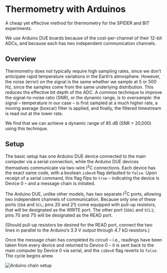 # Thermometry with Arduinos

A cheap yet effective method for thermometry for the SPIDER and BIT experiments.

We use Arduino DUE boards because of the cost-per-channel of their 12-bit ADCs, and because each has two independent communication channels.

## Overview

Thermometry does not typically require high sampling rates, since we don’t anticipate rapid temperature variations in the Earth’s atmosphere. However, the noise (error) on the signal is the same whether we sample at 5 or 500 Hz, since the samples come from the same underlying distribution. This reduces the effective bit depth of the ADC. A common technique to improve the signal-to-noise ratio (SNR), or the dynamic range, is to _oversample_: the signal – temperature in our case – is first sampled at a much higher rate, a moving average (boxcar) filter is applied, and finally, the filtered timestream is read out at the lower rate.

We find that we can achieve a dynamic range of 85 dB (SNR = 20,000) using this technique.

## Setup

The basic setup has one Arduino DUE device connected to the main computer via a serial connection, while the Arduino DUE devices themselves communicate via two-wire I<sup>2</sup>C connections. Each device has the exact same code, with a boolean `isDev0` flag defaulted to `false`. Upon receipt of a serial command, this flag flips to `true` – indicating the device is Device 0 – and a message chain is initiated.

The Arduino DUE, unlike other models, has two separate I<sup>2</sup>C ports, allowing two independent channels of communication. Because only one of these ports (`SDA` and `SCL`; pins 20 and 21) come equipped with pull-up resistors, that will be designated as the WRITE port. The other port (`SDA1` and `SCL1`; pins 70 and 71) will be designated as the READ port.

(Should pull-up resistors be desired for the READ port, connect the two lines in parallel to the Arduino’s 3.3 V output through 4.7 kΩ resistors.)

Once the message chain has completed its circuit – i.e., readings have been taken from every device and returned to Device 0 – it is sent back to the main computer by Device 0 via serial, and the `isDev0` flag reverts to `false`. The cycle begins anew.

![Arduino chain setup](https://github.com/algadoreo/arduino_thermometry/img/arduino_due_chain.png)
